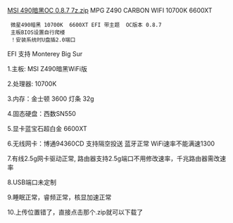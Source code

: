 [MSI 490暗黑OC 0.8.7 7z.zip](https://github.com/xyejx6/MPG-Z490-GAMING-CARBON-WIFI-10700K-6600XT-EFI-/files/10228794/MSI.490.OC.0.8.7.7z.zip)
MPG Z490 CARBON WIFI  10700K  6600XT 
     
      
      
     
     微星490暗黑 10700K  6600XT EFI 带主题  OC版本 0.8.7     
     主板BIOS设置自行爬楼
     ！安装系统时U盘插2.0端口     
   EFI 支持  Monterey   Big Sur

1.主板: MSI Z490暗黑WiFi版       

2.处理器: 10700K      

3.内存：金士顿 3600 灯条 32g

4.固态硬盘：西数SN550

5.显卡蓝宝石超白金 6600XT  

6.无线网卡：博通94360CD 支持隔空投送 蓝牙正常  WiFi速率不能满速1300

7.有线2.5g网卡驱动正常,  路由器支持2.5g端口不用修改速率，千兆路由器需改速率
  
8.USB端口未定制

9.睡眠正常，睿频正常，核显加速正常
  
10.上传位置错了，直接点击那个.zip就可以下载了

